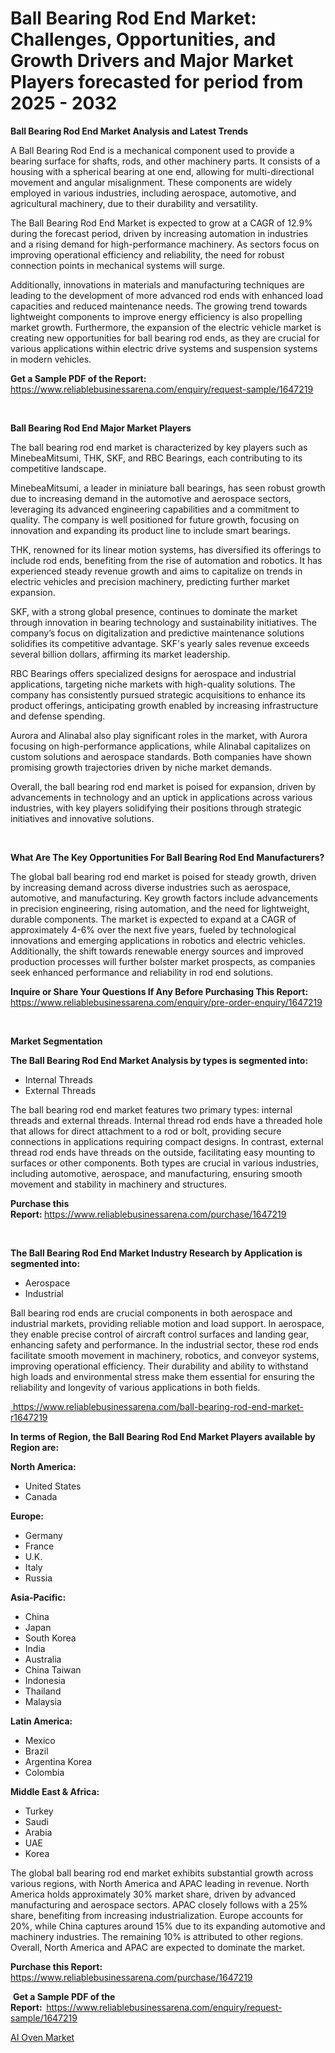 <p><h1>Ball Bearing Rod End Market: Challenges, Opportunities, and Growth Drivers and Major Market Players forecasted for period from 2025 - 2032</h1></p><p><strong>Ball Bearing Rod End Market Analysis and Latest Trends</strong></p>
<p><p>A Ball Bearing Rod End is a mechanical component used to provide a bearing surface for shafts, rods, and other machinery parts. It consists of a housing with a spherical bearing at one end, allowing for multi-directional movement and angular misalignment. These components are widely employed in various industries, including aerospace, automotive, and agricultural machinery, due to their durability and versatility.</p><p>The Ball Bearing Rod End Market is expected to grow at a CAGR of 12.9% during the forecast period, driven by increasing automation in industries and a rising demand for high-performance machinery. As sectors focus on improving operational efficiency and reliability, the need for robust connection points in mechanical systems will surge. </p><p>Additionally, innovations in materials and manufacturing techniques are leading to the development of more advanced rod ends with enhanced load capacities and reduced maintenance needs. The growing trend towards lightweight components to improve energy efficiency is also propelling market growth. Furthermore, the expansion of the electric vehicle market is creating new opportunities for ball bearing rod ends, as they are crucial for various applications within electric drive systems and suspension systems in modern vehicles.</p></p>
<p><strong>Get a Sample PDF of the Report:&nbsp;</strong> <a href="https://www.reliablebusinessarena.com/enquiry/request-sample/1647219?utm_campaign=2033&utm_medium=2&utm_source=Github&utm_content=ia&utm_term=05032025&utm_id=ball-bearing-rod-end">https://www.reliablebusinessarena.com/enquiry/request-sample/1647219</a></p>
<p>&nbsp;</p>
<p><strong>Ball Bearing Rod End Major Market Players</strong></p>
<p><p>The ball bearing rod end market is characterized by key players such as MinebeaMitsumi, THK, SKF, and RBC Bearings, each contributing to its competitive landscape. </p><p>MinebeaMitsumi, a leader in miniature ball bearings, has seen robust growth due to increasing demand in the automotive and aerospace sectors, leveraging its advanced engineering capabilities and a commitment to quality. The company is well positioned for future growth, focusing on innovation and expanding its product line to include smart bearings.</p><p>THK, renowned for its linear motion systems, has diversified its offerings to include rod ends, benefiting from the rise of automation and robotics. It has experienced steady revenue growth and aims to capitalize on trends in electric vehicles and precision machinery, predicting further market expansion.</p><p>SKF, with a strong global presence, continues to dominate the market through innovation in bearing technology and sustainability initiatives. The company’s focus on digitalization and predictive maintenance solutions solidifies its competitive advantage. SKF's yearly sales revenue exceeds several billion dollars, affirming its market leadership.</p><p>RBC Bearings offers specialized designs for aerospace and industrial applications, targeting niche markets with high-quality solutions. The company has consistently pursued strategic acquisitions to enhance its product offerings, anticipating growth enabled by increasing infrastructure and defense spending.</p><p>Aurora and Alinabal also play significant roles in the market, with Aurora focusing on high-performance applications, while Alinabal capitalizes on custom solutions and aerospace standards. Both companies have shown promising growth trajectories driven by niche market demands.</p><p>Overall, the ball bearing rod end market is poised for expansion, driven by advancements in technology and an uptick in applications across various industries, with key players solidifying their positions through strategic initiatives and innovative solutions.</p></p>
<p>&nbsp;</p>
<p><strong>What Are The Key Opportunities For Ball Bearing Rod End Manufacturers?</strong></p>
<p><p>The global ball bearing rod end market is poised for steady growth, driven by increasing demand across diverse industries such as aerospace, automotive, and manufacturing. Key growth factors include advancements in precision engineering, rising automation, and the need for lightweight, durable components. The market is expected to expand at a CAGR of approximately 4-6% over the next five years, fueled by technological innovations and emerging applications in robotics and electric vehicles. Additionally, the shift towards renewable energy sources and improved production processes will further bolster market prospects, as companies seek enhanced performance and reliability in rod end solutions.</p></p>
<p><strong>Inquire or Share Your Questions If Any Before Purchasing This Report:</strong> <a href="https://www.reliablebusinessarena.com/enquiry/pre-order-enquiry/1647219?utm_campaign=2033&utm_medium=2&utm_source=Github&utm_content=ia&utm_term=05032025&utm_id=ball-bearing-rod-end">https://www.reliablebusinessarena.com/enquiry/pre-order-enquiry/1647219</a></p>
<p>&nbsp;</p>
<p><strong>Market Segmentation</strong></p>
<p><strong>The Ball Bearing Rod End Market Analysis by types is segmented into:</strong></p>
<p><ul><li>Internal Threads</li><li>External Threads</li></ul></p>
<p><p>The ball bearing rod end market features two primary types: internal threads and external threads. Internal thread rod ends have a threaded hole that allows for direct attachment to a rod or bolt, providing secure connections in applications requiring compact designs. In contrast, external thread rod ends have threads on the outside, facilitating easy mounting to surfaces or other components. Both types are crucial in various industries, including automotive, aerospace, and manufacturing, ensuring smooth movement and stability in machinery and structures.</p></p>
<p><strong>Purchase this Report:&nbsp;</strong><a href="https://www.reliablebusinessarena.com/purchase/1647219?utm_campaign=2033&utm_medium=2&utm_source=Github&utm_content=ia&utm_term=05032025&utm_id=ball-bearing-rod-end">https://www.reliablebusinessarena.com/purchase/1647219</a></p>
<p>&nbsp;</p>
<p><strong>The Ball Bearing Rod End Market Industry Research by Application is segmented into:</strong></p>
<p><ul><li>Aerospace</li><li>Industrial</li></ul></p>
<p><p>Ball bearing rod ends are crucial components in both aerospace and industrial markets, providing reliable motion and load support. In aerospace, they enable precise control of aircraft control surfaces and landing gear, enhancing safety and performance. In the industrial sector, these rod ends facilitate smooth movement in machinery, robotics, and conveyor systems, improving operational efficiency. Their durability and ability to withstand high loads and environmental stress make them essential for ensuring the reliability and longevity of various applications in both fields.</p></p>
<p><a href="https://www.reliablebusinessarena.com/ball-bearing-rod-end-market-r1647219?utm_campaign=2033&utm_medium=2&utm_source=Github&utm_content=ia&utm_term=05032025&utm_id=ball-bearing-rod-end">&nbsp;https://www.reliablebusinessarena.com/ball-bearing-rod-end-market-r1647219</a></p>
<p><strong>In terms of Region, the Ball Bearing Rod End Market Players available by Region are:</strong></p>
<p>
    <p> <strong> North America: </strong>
        <ul>
            <li>United States</li>
            <li>Canada</li>
        </ul>
        </p> 
    <p> <strong> Europe: </strong>
        <ul>
            <li>Germany</li>
            <li>France</li>
            <li>U.K.</li>
            <li>Italy</li>
            <li>Russia</li>
        </ul>
        </p> 
    <p> <strong> Asia-Pacific: </strong>
        <ul>
            <li>China</li>
            <li>Japan</li>
            <li>South Korea</li>
            <li>India</li>
            <li>Australia</li>
            <li>China Taiwan</li>
            <li>Indonesia</li>
            <li>Thailand</li>
            <li>Malaysia</li>
        </ul>
        </p> 
    <p> <strong> Latin America: </strong>
        <ul>
            <li>Mexico</li>
            <li>Brazil</li>
            <li>Argentina Korea</li>
            <li>Colombia</li>
        </ul>
        </p> 
    <p> <strong> Middle East & Africa: </strong>
        <ul>
            <li>Turkey</li>
            <li>Saudi</li>
            <li>Arabia</li>
            <li>UAE</li>
            <li>Korea</li>
        </ul>
    </p>
    </p>
<p><p>The global ball bearing rod end market exhibits substantial growth across various regions, with North America and APAC leading in revenue. North America holds approximately 30% market share, driven by advanced manufacturing and aerospace sectors. APAC closely follows with a 25% share, benefiting from increasing industrialization. Europe accounts for 20%, while China captures around 15% due to its expanding automotive and machinery industries. The remaining 10% is attributed to other regions. Overall, North America and APAC are expected to dominate the market.</p></p>
<p><strong>Purchase this Report: </strong><a href="https://www.reliablebusinessarena.com/purchase/1647219?utm_campaign=2033&utm_medium=2&utm_source=Github&utm_content=ia&utm_term=05032025&utm_id=ball-bearing-rod-end">https://www.reliablebusinessarena.com/purchase/1647219</a></p>
<p>&nbsp;<strong>Get a Sample PDF of the Report:&nbsp;&nbsp;</strong><a href="https://www.reliablebusinessarena.com/enquiry/request-sample/1647219?utm_campaign=2033&utm_medium=2&utm_source=Github&utm_content=ia&utm_term=05032025&utm_id=ball-bearing-rod-end">https://www.reliablebusinessarena.com/enquiry/request-sample/1647219</a></p>
<p><strong></strong></p>
<p><p><a href="https://github.com/mahnoor2003/Market-Research-Report-List-7/blob/main/ai-oven-market.md?utm_campaign=2033&utm_medium=2&utm_source=Github&utm_content=ia&utm_term=05032025&utm_id=ball-bearing-rod-end">AI Oven Market</a></p></p>